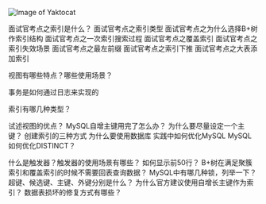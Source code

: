 ![Image of Yaktocat](https://qn.abange.cn/%E5%85%B3%E6%B3%A8%E8%8E%B7%E5%8F%96%E9%9D%A2%E7%BB%8F.jpeg)


面试官考点之索引是什么？
面试官考点之索引类型
面试官考点之为什么选择B+树作索引结构
面试官考点之一次索引搜索过程
面试官考点之覆盖索引
面试官考点之索引失效场景
面试官考点之最左前缀
面试官考点之索引下推
面试官考点之大表添加索引

视图有哪些特点？哪些使用场景？

事务是如何通过日志来实现的

索引有哪几种类型？

试述视图的优点？
MySQL自增主键用完了怎么办？
为什么要尽量设定一个主键？
创建索引的三种方式
为什么要使用数据库
实践中如何优化MySQL
MySQL如何优化DISTINCT？

什么是触发器？触发器的使用场景有哪些？
如何显示前50行？
B+树在满足聚簇索引和覆盖索引的时候不需要回表查询数据？
MySQL中有哪几种锁，列举一下？
超键、候选键、主键、外键分别是什么？
为什么官方建议使用自增长主键作为索引？
数据表损坏的修复方式有哪些？